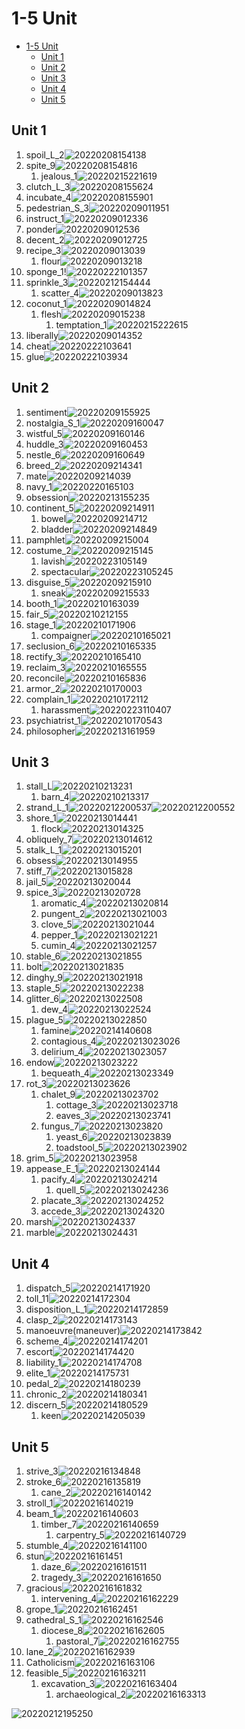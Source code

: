 # 1-5 Unit

- [1-5 Unit](#1-5-unit)
  - [Unit 1](#unit-1)
  - [Unit 2](#unit-2)
  - [Unit 3](#unit-3)
  - [Unit 4](#unit-4)
  - [Unit 5](#unit-5)

## Unit 1

1. spoil_L_2![20220208154138](https://raw.githubusercontent.com/Logible/Image/main/note_image/20220208154138.png)
2. spite_9![20220208154816](https://raw.githubusercontent.com/Logible/Image/main/note_image/20220208154816.png)
   1. jealous_1![20220215221619](https://raw.githubusercontent.com/Logible/Image/main/note_image/20220215221619.png)
3. clutch_L_3![20220208155624](https://raw.githubusercontent.com/Logible/Image/main/note_image/20220208155624.png)
4. incubate_4![20220208155901](https://raw.githubusercontent.com/Logible/Image/main/note_image/20220208155901.png)
5. pedestrian_S_3![20220209011951](https://raw.githubusercontent.com/Logible/Image/main/note_image/20220209011951.png)
6. instruct_1![20220209012336](https://raw.githubusercontent.com/Logible/Image/main/note_image/20220209012336.png)
7. ponder![20220209012536](https://raw.githubusercontent.com/Logible/Image/main/note_image/20220209012536.png)
8. decent_2![20220209012725](https://raw.githubusercontent.com/Logible/Image/main/note_image/20220209012725.png)
9. recipe_3![20220209013039](https://raw.githubusercontent.com/Logible/Image/main/note_image/20220209013039.png)
   1. flour![20220209013218](https://raw.githubusercontent.com/Logible/Image/main/note_image/20220209013218.png)
10. sponge_1!![20220222101357](https://raw.githubusercontent.com/Logible/Image/main/note_image/20220222101357.png)
11. sprinkle_3![20220212154444](https://raw.githubusercontent.com/Logible/Image/main/note_image/20220212154444.png)
    1. scatter_4![20220209013823](https://raw.githubusercontent.com/Logible/Image/main/note_image/20220209013823.png)
12. coconut_1![20220209014824](https://raw.githubusercontent.com/Logible/Image/main/note_image/20220209014824.png)
    1. flesh![20220209015238](https://raw.githubusercontent.com/Logible/Image/main/note_image/20220209015238.png)
       1. temptation_1![20220215222615](https://raw.githubusercontent.com/Logible/Image/main/note_image/20220215222615.png)
13. liberally![20220209014352](https://raw.githubusercontent.com/Logible/Image/main/note_image/20220209014352.png)
14. cheat![20220222103641](https://raw.githubusercontent.com/Logible/Image/main/note_image/20220222103641.png)
15. glue![20220222103934](https://raw.githubusercontent.com/Logible/Image/main/note_image/20220222103934.png)

## Unit 2

1. sentiment![20220209155925](https://raw.githubusercontent.com/Logible/Image/main/note_image/20220209155925.png)
2. nostalgia_S_1![20220209160047](https://raw.githubusercontent.com/Logible/Image/main/note_image/20220209160047.png)
3. wistful_5![20220209160146](https://raw.githubusercontent.com/Logible/Image/main/note_image/20220209160146.png)
4. huddle_3![20220209160453](https://raw.githubusercontent.com/Logible/Image/main/note_image/20220209160453.png)
5. nestle_6![20220209160649](https://raw.githubusercontent.com/Logible/Image/main/note_image/20220209160649.png)
6. breed_2![20220209214341](https://raw.githubusercontent.com/Logible/Image/main/note_image/20220209214341.png)
7. mate![20220209214039](https://raw.githubusercontent.com/Logible/Image/main/note_image/20220209214039.png)
8. navy_1![20220220165103](https://raw.githubusercontent.com/Logible/Image/main/note_image/20220220165103.png)
9. obsession![20220213155235](https://raw.githubusercontent.com/Logible/Image/main/note_image/20220213155235.png)
10. continent_5![20220209214911](https://raw.githubusercontent.com/Logible/Image/main/note_image/20220209214911.png)
    1. bowel![20220209214712](https://raw.githubusercontent.com/Logible/Image/main/note_image/20220209214712.png)
    2. bladder![20220209214849](https://raw.githubusercontent.com/Logible/Image/main/note_image/20220209214849.png)
11. pamphlet![20220209215004](https://raw.githubusercontent.com/Logible/Image/main/note_image/20220209215004.png)
12. costume_2![20220209215145](https://raw.githubusercontent.com/Logible/Image/main/note_image/20220209215145.png)
    1. lavish![20220223105149](https://raw.githubusercontent.com/Logible/Image/main/note_image/20220223105149.png)
    2. spectacular![20220223105245](https://raw.githubusercontent.com/Logible/Image/main/note_image/20220223105245.png)
13. disguise_5![20220209215910](https://raw.githubusercontent.com/Logible/Image/main/note_image/20220209215910.png)
    1. sneak![20220209215533](https://raw.githubusercontent.com/Logible/Image/main/note_image/20220209215533.png)
14. booth_1![20220210163039](https://raw.githubusercontent.com/Logible/Image/main/note_image/20220210163039.png)
15. fair_5![20220210212155](https://raw.githubusercontent.com/Logible/Image/main/note_image/20220210212155.png)
16. stage_1![20220210171906](https://raw.githubusercontent.com/Logible/Image/main/note_image/20220210171906.png)
    1. compaigner![20220210165021](https://raw.githubusercontent.com/Logible/Image/main/note_image/20220210165021.png)
17. seclusion_6![20220210165335](https://raw.githubusercontent.com/Logible/Image/main/note_image/20220210165335.png)
18. rectify_3![20220210165410](https://raw.githubusercontent.com/Logible/Image/main/note_image/20220210165410.png)
19. reclaim_3![20220210165555](https://raw.githubusercontent.com/Logible/Image/main/note_image/20220210165555.png)
20. reconcile![20220210165836](https://raw.githubusercontent.com/Logible/Image/main/note_image/20220210165836.png)
21. armor_2![20220210170003](https://raw.githubusercontent.com/Logible/Image/main/note_image/20220210170003.png)
22. complain_1![20220210172112](https://raw.githubusercontent.com/Logible/Image/main/note_image/20220210172112.png)
    1.  harassment![20220223110407](https://raw.githubusercontent.com/Logible/Image/main/note_image/20220223110407.png)
23. psychiatrist_1![20220210170543](https://raw.githubusercontent.com/Logible/Image/main/note_image/20220210170543.png)
24. philosopher![20220213161959](https://raw.githubusercontent.com/Logible/Image/main/note_image/20220213161959.png)

## Unit 3

1. stall_L![20220210213231](https://raw.githubusercontent.com/Logible/Image/main/note_image/20220210213231.png)
   1. barn_4![20220210213317](https://raw.githubusercontent.com/Logible/Image/main/note_image/20220210213317.png)
2. strand_L_1![20220212200537](https://raw.githubusercontent.com/Logible/Image/main/note_image/20220212200537.png)![20220212200552](https://raw.githubusercontent.com/Logible/Image/main/note_image/20220212200552.png)
3. shore_1![20220213014441](https://raw.githubusercontent.com/Logible/Image/main/note_image/20220213014441.png)
   1. flock![20220213014325](https://raw.githubusercontent.com/Logible/Image/main/note_image/20220213014325.png)
4. obliquely_7![20220213014612](https://raw.githubusercontent.com/Logible/Image/main/note_image/20220213014612.png)
5. stalk_L_1![20220213015201](https://raw.githubusercontent.com/Logible/Image/main/note_image/20220213015201.png)
6. obsess![20220213014955](https://raw.githubusercontent.com/Logible/Image/main/note_image/20220213014955.png)
7. stiff_7![20220213015828](https://raw.githubusercontent.com/Logible/Image/main/note_image/20220213015828.png)
8. jail_5![20220213020044](https://raw.githubusercontent.com/Logible/Image/main/note_image/20220213020044.png)
9. spice_3![20220213020728](https://raw.githubusercontent.com/Logible/Image/main/note_image/20220213020728.png)
   1. aromatic_4![20220213020814](https://raw.githubusercontent.com/Logible/Image/main/note_image/20220213020814.png)
   2. pungent_2![20220213021003](https://raw.githubusercontent.com/Logible/Image/main/note_image/20220213021003.png)
   3. clove_5![20220213021044](https://raw.githubusercontent.com/Logible/Image/main/note_image/20220213021044.png)
   4. pepper_1![20220213021221](https://raw.githubusercontent.com/Logible/Image/main/note_image/20220213021221.png)
   5. cumin_4![20220213021257](https://raw.githubusercontent.com/Logible/Image/main/note_image/20220213021257.png)
10. stable_6![20220213021855](https://raw.githubusercontent.com/Logible/Image/main/note_image/20220213021855.png)
11. bolt![20220213021835](https://raw.githubusercontent.com/Logible/Image/main/note_image/20220213021835.png)
12. dinghy_9![20220213021918](https://raw.githubusercontent.com/Logible/Image/main/note_image/20220213021918.png)
13. staple_5![20220213022238](https://raw.githubusercontent.com/Logible/Image/main/note_image/20220213022238.png)
14. glitter_6![20220213022508](https://raw.githubusercontent.com/Logible/Image/main/note_image/20220213022508.png)
    1. dew_4![20220213022524](https://raw.githubusercontent.com/Logible/Image/main/note_image/20220213022524.png)
15. plague_5![20220213022850](https://raw.githubusercontent.com/Logible/Image/main/note_image/20220213022850.png)
    1. famine![20220214140608](https://raw.githubusercontent.com/Logible/Image/main/note_image/20220214140608.png)
    2. contagious_4![20220213023026](https://raw.githubusercontent.com/Logible/Image/main/note_image/20220213023026.png)
    3. delirium_4![20220213023057](https://raw.githubusercontent.com/Logible/Image/main/note_image/20220213023057.png)
16. endow![20220213023222](https://raw.githubusercontent.com/Logible/Image/main/note_image/20220213023222.png)
    1. bequeath_4![20220213023349](https://raw.githubusercontent.com/Logible/Image/main/note_image/20220213023349.png)
17. rot_3![20220213023626](https://raw.githubusercontent.com/Logible/Image/main/note_image/20220213023626.png)
    1. chalet_9![20220213023702](https://raw.githubusercontent.com/Logible/Image/main/note_image/20220213023702.png)
       1. cottage_3![20220213023718](https://raw.githubusercontent.com/Logible/Image/main/note_image/20220213023718.png)
       2. eaves_3![20220213023741](https://raw.githubusercontent.com/Logible/Image/main/note_image/20220213023741.png)
    2. fungus_7![20220213023820](https://raw.githubusercontent.com/Logible/Image/main/note_image/20220213023820.png)
       1. yeast_6![20220213023839](https://raw.githubusercontent.com/Logible/Image/main/note_image/20220213023839.png)
       2. toadstool_5![20220213023902](https://raw.githubusercontent.com/Logible/Image/main/note_image/20220213023902.png)
18. grim_5![20220213023958](https://raw.githubusercontent.com/Logible/Image/main/note_image/20220213023958.png)
19. appease_E_1![20220213024144](https://raw.githubusercontent.com/Logible/Image/main/note_image/20220213024144.png)
    1. pacify_4![20220213024214](https://raw.githubusercontent.com/Logible/Image/main/note_image/20220213024214.png)
       1. quell_5![20220213024236](https://raw.githubusercontent.com/Logible/Image/main/note_image/20220213024236.png)
    2. placate_3![20220213024252](https://raw.githubusercontent.com/Logible/Image/main/note_image/20220213024252.png)
    3. accede_3![20220213024320](https://raw.githubusercontent.com/Logible/Image/main/note_image/20220213024320.png)
20. marsh![20220213024337](https://raw.githubusercontent.com/Logible/Image/main/note_image/20220213024337.png)
21. marble![20220213024431](https://raw.githubusercontent.com/Logible/Image/main/note_image/20220213024431.png)

## Unit 4

1. dispatch_5![20220214171920](https://raw.githubusercontent.com/Logible/Image/main/note_image/20220214171920.png)
2. toll_11![20220214172304](https://raw.githubusercontent.com/Logible/Image/main/note_image/20220214172304.png)
3. disposition_L_1![20220214172859](https://raw.githubusercontent.com/Logible/Image/main/note_image/20220214172859.png)
4. clasp_2![20220214173143](https://raw.githubusercontent.com/Logible/Image/main/note_image/20220214173143.png)
5. manoeuvre(maneuver)![20220214173842](https://raw.githubusercontent.com/Logible/Image/main/note_image/20220214173842.png)
6. scheme_4![20220214174201](https://raw.githubusercontent.com/Logible/Image/main/note_image/20220214174201.png)
7. escort![20220214174420](https://raw.githubusercontent.com/Logible/Image/main/note_image/20220214174420.png)
8. liability_1![20220214174708](https://raw.githubusercontent.com/Logible/Image/main/note_image/20220214174708.png)
9. elite_1![20220214175731](https://raw.githubusercontent.com/Logible/Image/main/note_image/20220214175731.png)
10. pedal_2![20220214180239](https://raw.githubusercontent.com/Logible/Image/main/note_image/20220214180239.png)
11. chronic_2![20220214180341](https://raw.githubusercontent.com/Logible/Image/main/note_image/20220214180341.png)
12. discern_5![20220214180529](https://raw.githubusercontent.com/Logible/Image/main/note_image/20220214180529.png)
    1. keen![20220214205039](https://raw.githubusercontent.com/Logible/Image/main/note_image/20220214205039.png)

## Unit 5

1. strive_3![20220216134848](https://raw.githubusercontent.com/Logible/Image/main/note_image/20220216134848.png)
2. stroke_6![20220216135819](https://raw.githubusercontent.com/Logible/Image/main/note_image/20220216135819.png)
   1. cane_2![20220216140142](https://raw.githubusercontent.com/Logible/Image/main/note_image/20220216140142.png)
3. stroll_1![20220216140219](https://raw.githubusercontent.com/Logible/Image/main/note_image/20220216140219.png)
4. beam_1![20220216140603](https://raw.githubusercontent.com/Logible/Image/main/note_image/20220216140603.png)
   1. timber_7![20220216140659](https://raw.githubusercontent.com/Logible/Image/main/note_image/20220216140659.png)
      1. carpentry_5![20220216140729](https://raw.githubusercontent.com/Logible/Image/main/note_image/20220216140729.png)
5. stumble_4![20220216141100](https://raw.githubusercontent.com/Logible/Image/main/note_image/20220216141100.png)
6. stun![20220216161451](https://raw.githubusercontent.com/Logible/Image/main/note_image/20220216161451.png)
   1. daze_6![20220216161511](https://raw.githubusercontent.com/Logible/Image/main/note_image/20220216161511.png)
   2. tragedy_3![20220216161650](https://raw.githubusercontent.com/Logible/Image/main/note_image/20220216161650.png)
7. gracious![20220216161832](https://raw.githubusercontent.com/Logible/Image/main/note_image/20220216161832.png)
   1. intervening_4![20220216162229](https://raw.githubusercontent.com/Logible/Image/main/note_image/20220216162229.png)
8. grope_1![20220216162451](https://raw.githubusercontent.com/Logible/Image/main/note_image/20220216162451.png)
9. cathedral_S_1![20220216162546](https://raw.githubusercontent.com/Logible/Image/main/note_image/20220216162546.png)
   1. diocese_8![20220216162605](https://raw.githubusercontent.com/Logible/Image/main/note_image/20220216162605.png)
      1. pastoral_7![20220216162755](https://raw.githubusercontent.com/Logible/Image/main/note_image/20220216162755.png)
10. lane_2![20220216162939](https://raw.githubusercontent.com/Logible/Image/main/note_image/20220216162939.png)
11. Catholicism![20220216163106](https://raw.githubusercontent.com/Logible/Image/main/note_image/20220216163106.png)
12. feasible_5![20220216163211](https://raw.githubusercontent.com/Logible/Image/main/note_image/20220216163211.png)
    1. excavation_3![20220216163404](https://raw.githubusercontent.com/Logible/Image/main/note_image/20220216163404.png)
       1. archaeological_2![20220216163313](https://raw.githubusercontent.com/Logible/Image/main/note_image/20220216163313.png)

![20220212195250](https://raw.githubusercontent.com/Logible/Image/main/note_image/20220212195250.png)
